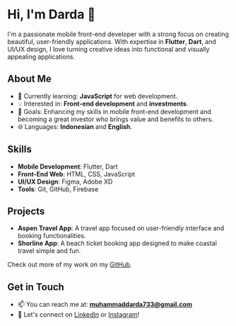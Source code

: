 # Hi, I'm Darda 👋
I'm a passionate mobile front-end developer with a strong focus on creating beautiful, user-friendly applications. With expertise in **Flutter**, **Dart**, and UI/UX design, I love turning creative ideas into functional and visually appealing applications.

## About Me
- 🌱 Currently learning: **JavaScript** for web development.
- 💡 Interested in: **Front-end development** and **investments**.
- 🎯 Goals: Enhancing my skills in mobile front-end development and becoming a great investor who brings value and benefits to others.
- 🌐 Languages: **Indonesian** and **English**.

## Skills
- **Mobile Development**: Flutter, Dart
- **Front-End Web**: HTML, CSS, JavaScript
- **UI/UX Design**: Figma, Adobe XD
- **Tools**: Git, GitHub, Firebase

## Projects
- **Aspen Travel App**: A travel app focused on user-friendly interface and booking functionalities.
- **Shorline App**: A beach ticket booking app designed to make coastal travel simple and fun.

Check out more of my work on my [GitHub]([https://github.com/your-username](https://github.com/Dardabiee)).

## Get in Touch
- 📫 You can reach me at: **muhammaddarda733@gmail.com**
- 💬 Let's connect on [LinkedIn]([https://linkedin.com/in/your-linkedin](https://www.linkedin.com/in/muhammad-darda-fathammubienaa-ba5682285/)) or [Instagram]([https://instagram.com/your-instagram](https://www.instagram.com/drdafath/))!
